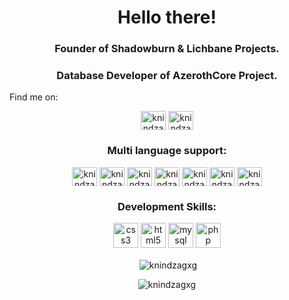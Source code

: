 <h1 align="center">Hello there!</h1>
<h3 align="center">Founder of Shadowburn & Lichbane Projects.</h3>
<h3 align="center">Database Developer of AzerothCore Project.</h3

<h3 align="center">Find me on:</h3>
<p align="center"><a href="https://twitter.com/knindzagxg" target="blank"><img align="center" src="https://cdn.jsdelivr.net/npm/simple-icons@3.0.1/icons/twitter.svg" alt="knindzagxg" height="30" width="40" /></a>
<a href="https://www.youtube.com/c/knindzagxg" target="blank"><img align="center" src="https://cdn.jsdelivr.net/npm/simple-icons@3.0.1/icons/youtube.svg" alt="knindzagxg" height="30" width="40" /></a></p>

<h3 align="center">Multi language support:</h3>
<p align="center"><a href="#" target="blank"><img align="center" src="https://www.flaticon.com/svg/static/icons/svg/202/202951.svg" alt="knindzagxg" height="30" width="40" /></a>
<a href="#" target="blank"><img align="center" src="https://www.flaticon.com/svg/vstatic/svg/203/203068.svg?token=exp=1620558085~hmac=d2051f3bc4e0de14ff8f56cb0e233b9c" alt="knindzagxg" height="30" width="40" /></a>
<a href="#" target="blank"><img align="center" src="https://www.flaticon.com/svg/static/icons/svg/202/202969.svg" alt="knindzagxg" height="30" width="40" /></a>
<a href="#" target="blank"><img align="center" src="https://www.flaticon.com/svg/static/icons/svg/203/203099.svg" alt="knindzagxg" height="30" width="40" /></a>
<a href="#" target="blank"><img align="center" src="https://www.flaticon.com/svg/static/icons/svg/202/202990.svg" alt="knindzagxg" height="30" width="40" /></a>
<a href="#" target="blank"><img align="center" src="https://www.flaticon.com/svg/static/icons/svg/202/202878.svg" alt="knindzagxg" height="30" width="40" /></a>
<a href="#" target="blank"><img align="center" src="https://www.flaticon.com/svg/static/icons/svg/202/202871.svg" alt="knindzagxg" height="30" width="40" /></a>
</p>

<h3 align="center">Development Skills:</h3>
<p align="center"> 
<a href="https://www.w3schools.com/css/" target="_blank"> <img src="https://www.flaticon.com/svg/vstatic/svg/888/888847.svg?token=exp=1620559304~hmac=315eb27684fe3bfa7791a87fe2542c2f" alt="css3" width="40" height="40"/></a> 
<a href="https://www.w3.org/html/" target="_blank"> <img src="https://www.flaticon.com/svg/vstatic/svg/888/888847.svg?token=exp=1620559304~hmac=315eb27684fe3bfa7791a87fe2542c2f" alt="html5" width="40" height="40"/></a> 
<a href="https://www.mysql.com/" target="_blank"> <img src="https://www.flaticon.com/svg/vstatic/svg/919/919836.svg?token=exp=1620559332~hmac=2d10d7c50479ea7f6c741534f26aaf01" alt="mysql" width="40" height="40"/></a> 
<a href="https://www.php.net" target="_blank"> <img src="https://www.flaticon.com/svg/vstatic/svg/919/919830.svg?token=exp=1620558009~hmac=66b30e2cb385f65c736478dd69c7d19e" alt="php" width="40" height="40"/></a></p>

<p align="center">&nbsp;<img align="center" src="https://github-readme-stats.vercel.app/api?username=knindzagxg&show_icons=true" alt="knindzagxg" /></p>
<p align="center"> <img src="https://komarev.com/ghpvc/?username=knindzagxg" alt="knindzagxg" /> </p>
